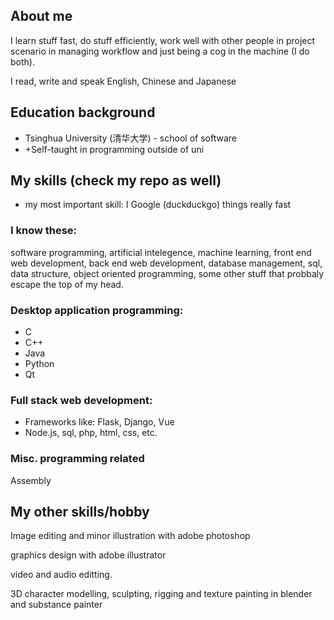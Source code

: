 <!---
here's a comment so I dont forget
--->

## About me
I learn stuff fast, do stuff efficiently, work well with other people in project scenario in managing workflow and just being a cog in the machine (I do both).

I read, write and speak English, Chinese and Japanese


## Education background
- Tsinghua University (清华大学) - school of software
-  +Self-taught in programming outside of uni


<!---I was a self-tuaght at basically everything from programming and adobe software suite until I had the mis-fortune of being enrolled in Tsinghua University（清华大学）, one of the most brutal, back-breaking educational institution that is the equivalent of MIT of China, I went through their software engineering program undergraduate that basically equates to "you now 'officially' know software engineering" despite the idiotic nature of tertiary education in this day and age, in which I learn basically nothing outside of what I already know through online resources.
**TL;DR, I'm a self-learner that has the standard quality control stamp of the top 10 university in the world.**
--->


## My skills (check my repo as well)
- my most important skill: I Google (duckduckgo) things really fast

### I know these:
software programming, artificial intelegence, machine learning, front end web development, back end web development, database management, sql, data structure, object oriented programming, some other stuff that probbaly escape the top of my head.

### Desktop application programming:
- C
- C++
- Java
- Python
- Qt


### Full stack web development:
- Frameworks like: Flask, Django, Vue
- Node.js, sql, php, html, css, etc.

<!---
Angular,
--->

### Misc. programming related
Assembly

## My other skills/hobby
Image editing and minor illustration with adobe photoshop

graphics design with adobe illustrator

video and audio editting.

3D character modelling, sculpting, rigging and texture painting in blender and substance painter
